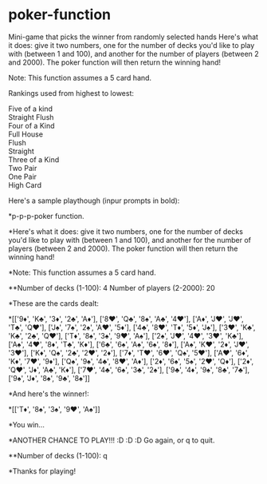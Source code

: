# poker-function

Mini-game that picks the winner from randomly selected hands
Here's what it does: give it two numbers, one for the number of decks you'd like to play with (between 1 and 100), and another
for the number of players (between 2 and 2000). The poker function will then return the winning hand!

Note: This function assumes a 5 card hand.

Rankings used from highest to lowest:

Five of a kind <br>
Straight Flush <br>
Four of a Kind <br>
Full House <br>
Flush <br>
Straight <br>
Three of a Kind <br>
Two Pair <br> 
One Pair <br>
High Card

Here's a sample playthough (inpur prompts in bold):

*p-p-p-poker function.

*Here's what it does: give it two numbers, one for the number of
decks you'd like to play with (between 1 and 100), and another
for the number of players (between 2 and 2000). The poker function
will then return the winning hand!

*Note: This function assumes a 5 card hand.

**Number of decks (1-100): 4
Number of players (2-2000): 20

*These are the cards dealt: 

 *[['9♦', 'K♣', '3♦', '2♣', 'A♦'], ['8♥', 'Q♣', '8♠', 'A♣', '4♥'], ['A♦', 'J♥', 'J♥', 'T♣', 'Q♥'], ['J♠', '7♠', '2♠', 'A♥', '5♦'], ['4♣', '8♥', 'T♦', '5♦', 'J♠'], ['3♥', 'K♣', 'K♣', '2♣', 'Q♥'], ['T♦', '8♠', '3♠', '9♥', 'A♠'], ['2♠', 'J♥', '4♥', '3♥', 'K♣'], ['A♠', '4♥', '8♦', 'T♣', 'K♦'], ['6♣', '6♠', 'A♠', '6♠', '8♦'], ['A♠', 'K♥', '2♦', 'J♥', '3♥'], ['K♦', 'Q♠', '2♣', '2♥', '2♦'], ['7♦', 'T♥', '6♥', 'Q♠', '5♥'], ['A♥', '6♦', 'K♦', '7♥', '9♦'], ['Q♠', '9♠', '4♣', '8♥', 'A♦'], ['2♦', '6♠', '5♠', '2♥', 'Q♦'], ['2♦', 'Q♥', 'J♦', 'A♣', 'K♦'], ['7♥', '4♣', '6♠', '3♣', '2♠'], ['9♣', '4♦', '9♠', '8♣', '7♣'], ['9♠', 'J♦', '8♠', '9♣', '8♠']] 

*And here's the winner!: 

 *[['T♦', '8♠', '3♠', '9♥', 'A♠']] 
 
*You win...

*ANOTHER CHANCE TO PLAY!!! :D :D :D 
 Go again, or q to quit.

**Number of decks (1-100): q

 *Thanks for playing!
